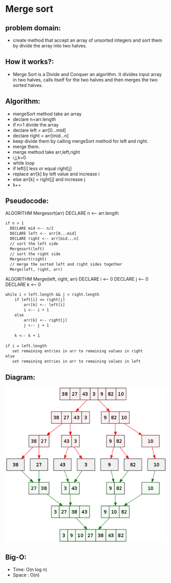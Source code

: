 # Merge sort
 
## problem domain:
- create method that accept an array of unsorted integers and sort them by divide the array into two halves.
## How it works?:
- Merge Sort is a Divide and Conquer an algorithm. It divides input array in two halves, calls itself for the two halves and then merges the two sorted halves.
## Algorithm:
- mergeSort method take an array
- declare n=arr.length
- if n>1 divide the array 
- declare left = arr[0...mid]
- declare right = arr[mid...n]
- keep divide them by calling mergeSort method for left and right.
- merge them.
- merge method take arr,left,right
- i,j,k=0
- while loop
- if left[i] less or equal right[j]
- replace arr[k] by left value and increase i 
- else arr[k] = right[j] and increase j
- k++

## Pseudocode:
ALGORITHM Mergesort(arr)
DECLARE n <-- arr.length

    if n > 1
      DECLARE mid <-- n/2
      DECLARE left <-- arr[0...mid]
      DECLARE right <-- arr[mid...n]
      // sort the left side
      Mergesort(left)
      // sort the right side
      Mergesort(right)
      // merge the sorted left and right sides together
      Merge(left, right, arr)

ALGORITHM Merge(left, right, arr)
DECLARE i <-- 0
DECLARE j <-- 0
DECLARE k <-- 0

    while i < left.length && j < right.length
        if left[i] <= right[j]
            arr[k] <-- left[i]
            i <-- i + 1
        else
            arr[k] <-- right[j]
            j <-- j + 1
            
        k <-- k + 1

    if i = left.length
       set remaining entries in arr to remaining values in right
    else
       set remaining entries in arr to remaining values in left



## Diagram:
![](https://github.com/AyaaBe95/data-structures-and-algorithms401/blob/main/assests/merge-sort.png)


## Big-O:
- Time: O(n log n)
- Space : O(n)





